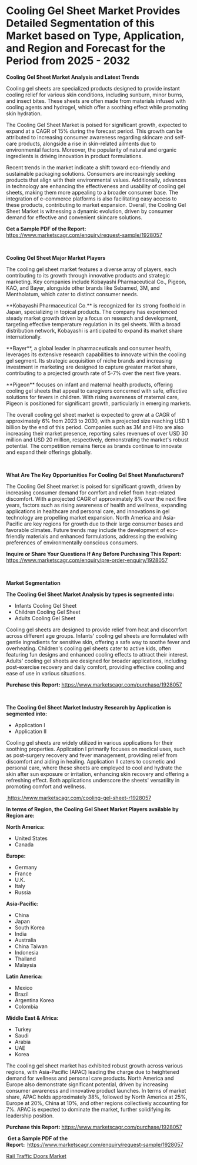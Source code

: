 <p><h1>Cooling Gel Sheet Market Provides Detailed Segmentation of this Market based on Type, Application, and Region and Forecast for the Period from 2025 - 2032</h1></p><p><strong>Cooling Gel Sheet Market Analysis and Latest Trends</strong></p>
<p><p>Cooling gel sheets are specialized products designed to provide instant cooling relief for various skin conditions, including sunburn, minor burns, and insect bites. These sheets are often made from materials infused with cooling agents and hydrogel, which offer a soothing effect while promoting skin hydration.</p><p>The Cooling Gel Sheet Market is poised for significant growth, expected to expand at a CAGR of 15% during the forecast period. This growth can be attributed to increasing consumer awareness regarding skincare and self-care products, alongside a rise in skin-related ailments due to environmental factors. Moreover, the popularity of natural and organic ingredients is driving innovation in product formulations.</p><p>Recent trends in the market indicate a shift toward eco-friendly and sustainable packaging solutions. Consumers are increasingly seeking products that align with their environmental values. Additionally, advances in technology are enhancing the effectiveness and usability of cooling gel sheets, making them more appealing to a broader consumer base. The integration of e-commerce platforms is also facilitating easy access to these products, contributing to market expansion. Overall, the Cooling Gel Sheet Market is witnessing a dynamic evolution, driven by consumer demand for effective and convenient skincare solutions.</p></p>
<p><strong>Get a Sample PDF of the Report:&nbsp;</strong> <a href="https://www.marketscagr.com/enquiry/request-sample/1928057?utm_campaign=1743&utm_medium=2&utm_source=Github&utm_content=ia&utm_term=15012025&utm_id=cooling-gel-sheet">https://www.marketscagr.com/enquiry/request-sample/1928057</a></p>
<p>&nbsp;</p>
<p><strong>Cooling Gel Sheet Major Market Players</strong></p>
<p><p>The cooling gel sheet market features a diverse array of players, each contributing to its growth through innovative products and strategic marketing. Key companies include Kobayashi Pharmaceutical Co., Pigeon, KAO, and Bayer, alongside other brands like Sebamed, 3M, and Mentholatum, which cater to distinct consumer needs.</p><p>**Kobayashi Pharmaceutical Co.** is recognized for its strong foothold in Japan, specializing in topical products. The company has experienced steady market growth driven by a focus on research and development, targeting effective temperature regulation in its gel sheets. With a broad distribution network, Kobayashi is anticipated to expand its market share internationally.</p><p>**Bayer**, a global leader in pharmaceuticals and consumer health, leverages its extensive research capabilities to innovate within the cooling gel segment. Its strategic acquisition of niche brands and increasing investment in marketing are designed to capture greater market share, contributing to a projected growth rate of 5-7% over the next five years.</p><p>**Pigeon** focuses on infant and maternal health products, offering cooling gel sheets that appeal to caregivers concerned with safe, effective solutions for fevers in children. With rising awareness of maternal care, Pigeon is positioned for significant growth, particularly in emerging markets.</p><p>The overall cooling gel sheet market is expected to grow at a CAGR of approximately 6% from 2023 to 2030, with a projected size reaching USD 1 billion by the end of this period. Companies such as 3M and Hito are also increasing their market presence, reporting sales revenues of over USD 30 million and USD 20 million, respectively, demonstrating the market's robust potential. The competition remains fierce as brands continue to innovate and expand their offerings globally.</p></p>
<p>&nbsp;</p>
<p><strong>What Are The Key Opportunities For Cooling Gel Sheet Manufacturers?</strong></p>
<p><p>The Cooling Gel Sheet market is poised for significant growth, driven by increasing consumer demand for comfort and relief from heat-related discomfort. With a projected CAGR of approximately 8% over the next five years, factors such as rising awareness of health and wellness, expanding applications in healthcare and personal care, and innovations in gel technology are propelling market expansion. North America and Asia-Pacific are key regions for growth due to their large consumer bases and favorable climates. Future trends may include the development of eco-friendly materials and enhanced formulations, addressing the evolving preferences of environmentally conscious consumers.</p></p>
<p><strong>Inquire or Share Your Questions If Any Before Purchasing This Report:</strong> <a href="https://www.marketscagr.com/enquiry/pre-order-enquiry/1928057?utm_campaign=1743&utm_medium=2&utm_source=Github&utm_content=ia&utm_term=15012025&utm_id=cooling-gel-sheet">https://www.marketscagr.com/enquiry/pre-order-enquiry/1928057</a></p>
<p>&nbsp;</p>
<p><strong>Market Segmentation</strong></p>
<p><strong>The Cooling Gel Sheet Market Analysis by types is segmented into:</strong></p>
<p><ul><li>Infants Cooling Gel Sheet</li><li>Children Cooling Gel Sheet</li><li>Adults Cooling Gel Sheet</li></ul></p>
<p><p>Cooling gel sheets are designed to provide relief from heat and discomfort across different age groups. Infants' cooling gel sheets are formulated with gentle ingredients for sensitive skin, offering a safe way to soothe fever and overheating. Children's cooling gel sheets cater to active kids, often featuring fun designs and enhanced cooling effects to attract their interest. Adults' cooling gel sheets are designed for broader applications, including post-exercise recovery and daily comfort, providing effective cooling and ease of use in various situations.</p></p>
<p><strong>Purchase this Report:&nbsp;</strong><a href="https://www.marketscagr.com/purchase/1928057?utm_campaign=1743&utm_medium=2&utm_source=Github&utm_content=ia&utm_term=15012025&utm_id=cooling-gel-sheet">https://www.marketscagr.com/purchase/1928057</a></p>
<p>&nbsp;</p>
<p><strong>The Cooling Gel Sheet Market Industry Research by Application is segmented into:</strong></p>
<p><ul><li>Application I</li><li>Application II</li></ul></p>
<p><p>Cooling gel sheets are widely utilized in various applications for their soothing properties. Application I primarily focuses on medical uses, such as post-surgery recovery and fever management, providing relief from discomfort and aiding in healing. Application II caters to cosmetic and personal care, where these sheets are employed to cool and hydrate the skin after sun exposure or irritation, enhancing skin recovery and offering a refreshing effect. Both applications underscore the sheets' versatility in promoting comfort and wellness.</p></p>
<p><a href="https://www.marketscagr.com/cooling-gel-sheet-r1928057?utm_campaign=1743&utm_medium=2&utm_source=Github&utm_content=ia&utm_term=15012025&utm_id=cooling-gel-sheet">&nbsp;https://www.marketscagr.com/cooling-gel-sheet-r1928057</a></p>
<p><strong>In terms of Region, the Cooling Gel Sheet Market Players available by Region are:</strong></p>
<p>
    <p> <strong> North America: </strong>
        <ul>
            <li>United States</li>
            <li>Canada</li>
        </ul>
        </p> 
    <p> <strong> Europe: </strong>
        <ul>
            <li>Germany</li>
            <li>France</li>
            <li>U.K.</li>
            <li>Italy</li>
            <li>Russia</li>
        </ul>
        </p> 
    <p> <strong> Asia-Pacific: </strong>
        <ul>
            <li>China</li>
            <li>Japan</li>
            <li>South Korea</li>
            <li>India</li>
            <li>Australia</li>
            <li>China Taiwan</li>
            <li>Indonesia</li>
            <li>Thailand</li>
            <li>Malaysia</li>
        </ul>
        </p> 
    <p> <strong> Latin America: </strong>
        <ul>
            <li>Mexico</li>
            <li>Brazil</li>
            <li>Argentina Korea</li>
            <li>Colombia</li>
        </ul>
        </p> 
    <p> <strong> Middle East & Africa: </strong>
        <ul>
            <li>Turkey</li>
            <li>Saudi</li>
            <li>Arabia</li>
            <li>UAE</li>
            <li>Korea</li>
        </ul>
    </p>
    </p>
<p><p>The cooling gel sheet market has exhibited robust growth across various regions, with Asia-Pacific (APAC) leading the charge due to heightened demand for wellness and personal care products. North America and Europe also demonstrate significant potential, driven by increasing consumer awareness and innovative product launches. In terms of market share, APAC holds approximately 38%, followed by North America at 25%, Europe at 20%, China at 10%, and other regions collectively accounting for 7%. APAC is expected to dominate the market, further solidifying its leadership position.</p></p>
<p><strong>Purchase this Report: </strong><a href="https://www.marketscagr.com/purchase/1928057?utm_campaign=1743&utm_medium=2&utm_source=Github&utm_content=ia&utm_term=15012025&utm_id=cooling-gel-sheet">https://www.marketscagr.com/purchase/1928057</a></p>
<p>&nbsp;<strong>Get a Sample PDF of the Report:&nbsp;&nbsp;</strong><a href="https://www.marketscagr.com/enquiry/request-sample/1928057?utm_campaign=1743&utm_medium=2&utm_source=Github&utm_content=ia&utm_term=15012025&utm_id=cooling-gel-sheet">https://www.marketscagr.com/enquiry/request-sample/1928057</a></p>
<p><strong></strong></p>
<p><p><a href="https://github.com/willjis/Market-Research-Report-List-1/blob/main/rail-traffic-doors-market.md?utm_campaign=1743&utm_medium=2&utm_source=Github&utm_content=ia&utm_term=15012025&utm_id=cooling-gel-sheet">Rail Traffic Doors Market</a></p></p>